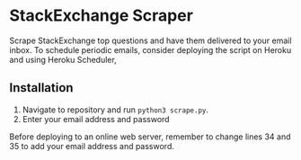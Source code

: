 # StackExchange Scraper
Scrape StackExchange top questions and have them delivered to your email inbox. To schedule periodic emails, consider deploying the script on Heroku and using Heroku Scheduler,

## Installation 
1. Navigate to repository and run `python3 scrape.py`. 
2. Enter your email address and password

Before deploying to an online web server, remember to change lines 34 and 35 to add your email address and password.
